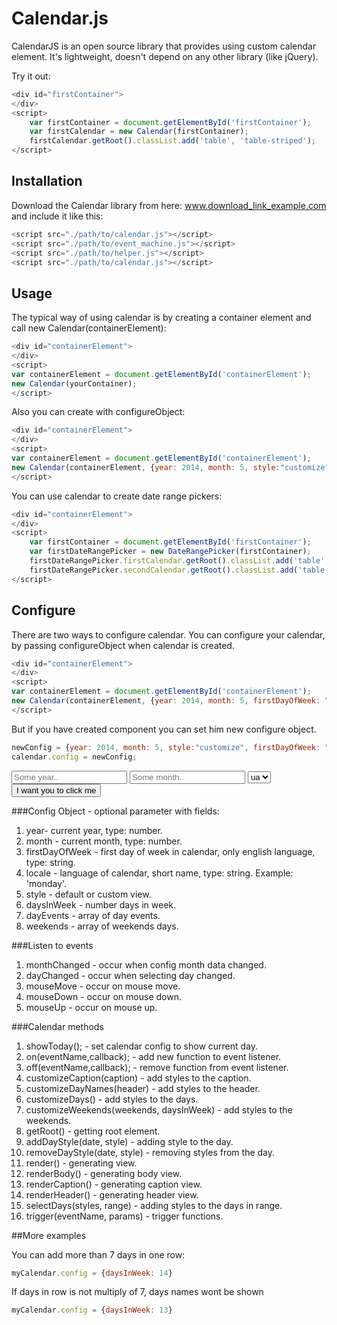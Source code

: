 Calendar.js
=============

CalendarJS is an open source library that provides using custom calendar element.
It's lightweight, doesn't depend on any other library (like jQuery).

Try it out:

```js
<div id="firstContainer">
</div>
<script>
    var firstContainer = document.getElementById('firstContainer');
    var firstCalendar = new Calendar(firstContainer);
    firstCalendar.getRoot().classList.add('table', 'table-striped');
</script>
```
<div id="firstContainer">
</div>

Installation
------------

Download the Calendar library from here: www.download_link_example.com and include it like this:
```js
<script src="./path/to/calendar.js"></script>
<script src="./path/to/event_machine.js"></script>
<script src="./path/to/helper.js"></script>
<script src="./path/to/calendar.js"></script>
```

Usage
-----

The typical way of using calendar is by creating a container element and call new Calendar(containerElement):
```js
<div id="containerElement">
</div>
<script>
var containerElement = document.getElementById('containerElement');
new Calendar(yourContainer);
</script>
```
<div id="sixthContainer">
</div>

Also you can create with configureObject:
```js
<div id="containerElement">
</div>
<script>
var containerElement = document.getElementById('containerElement');
new Calendar(containerElement, {year: 2014, month: 5, style:"customize", firstDayOfWeek: "Mon", locale: "en", weekends:["Sat","Sun"]});
</script>
```
<div id="fifthContainer">
</div>

You can use calendar to create date range pickers:
```js
<div id="containerElement">
</div>
<script>
    var firstContainer = document.getElementById('firstContainer');
    var firstDateRangePicker = new DateRangePicker(firstContainer);
    firstDateRangePicker.firstCalendar.getRoot().classList.add('table', 'table-striped', 'date-range-picker');
    firstDateRangePicker.secondCalendar.getRoot().classList.add('table', 'table-striped', 'date-range-picker');
</script>
```
<div id="seventhContainer">
</div>


Configure
-----

There are two ways to configure calendar.
You can configure your calendar, by passing configureObject when calendar is created.

```js
<div id="containerElement">
</div>
<script>
var containerElement = document.getElementById('containerElement');
new Calendar(containerElement, {year: 2014, month: 5, firstDayOfWeek: "Mon" , locale: "en"});
</script>
```
<div id="eightsContainer">
</div>

But if you have created component you can set him new configure object.

```js
newConfig = {year: 2014, month: 5, style:"customize", firstDayOfWeek: "Пн" , locale: "ua", weekends:["Сб","Нд"]}
calendar.config = newConfig;
```
<div id="secondContainer">
<aside class="col-xs-4 aside-config">
<input class="year" type="text" placeholder="Some year..">
<input class="month" type="text" placeholder="Some month..">
<label>
<select class="locale">
<option>ua</option>
<option>en</option>
</select>
</label>
<button class="btn btn-success">I want you to click me</button>
</aside>
</div>

###Config Object - optional parameter with fields:
1. year- current year, type: number.
2. month - current month, type: number.
3. firstDayOfWeek - first day of week in calendar, only english language, type: string.
4. locale - language of calendar, short name, type: string. Example: 'monday'.
5. style - default or custom view.
6. daysInWeek - number days in week.
7. dayEvents - array of day events.
8. weekends - array of weekends days.

###Listen to events
1. monthChanged - occur when config month data changed.
2. dayChanged - occur when selecting day changed.
3. mouseMove - occur on mouse move.
4. mouseDown - occur on mouse down.
5. mouseUp - occur on mouse up.

###Calendar methods
1. showToday(); - set calendar config to show current day.
2. on(eventName,callback); - add new function to event listener.
3. off(eventName,callback); - remove function from event listener.
4. customizeCaption(caption) - add styles to the caption.
5. customizeDayNames(header) - add styles to the header.
6. customizeDays() - add styles to the days.
7. customizeWeekends(weekends, daysInWeek) - add styles to the weekends.
8. getRoot() - getting root element.
9. addDayStyle(date, style) - adding style to the day.
10. removeDayStyle(date, style) - removing styles from the day.
11. render() - generating view.
12. renderBody() - generating body view.
13. renderCaption() - generating caption view.
14. renderHeader() - generating header view.
15. selectDays(styles, range) - adding styles to the days in range.
16. trigger(eventName, params) - trigger functions.

##More examples

You can add more than 7 days in one row:
```js
myCalendar.config = {daysInWeek: 14}
```
<div id="thirdContainer">
</div>

If days in row is not multiply of 7, days names wont be shown
```js
myCalendar.config = {daysInWeek: 13}
```
<div id="fourthContainer">
</div>